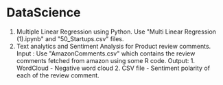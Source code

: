 # DataScience
1. Multiple Linear Regression using Python.
    Use "Multi Linear Regression (1).ipynb" and "50_Startups.csv" files.
2. Text analytics and Sentiment Analysis for Product review comments.
    Input : Use "AmazonComments.csv" which contains the review comments fetched from amazon using some R code.
    Output: 1. WordCloud - Negative word cloud
            2. CSV file - Sentiment polarity of each of the review comment.
